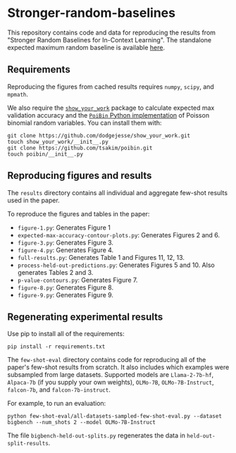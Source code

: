 # Stronger-random-baselines

This repository contains code and data for reproducing the results from
"Stronger Random Baselines for In-Context Learning".
The standalone expected maximum random baseline is available
[here](https://github.com/gyauney/max-random-baseline).

## Requirements

Reproducing the figures from cached results requires `numpy`, `scipy`, and `mpmath`.

We also require the [`show_your_work`](https://github.com/dodgejesse/show_your_work)
package to calculate expected max validation accuracy and the
[`PoiBin` Python implementation](https://github.com/tsakim/poibin) of Poisson
binomial random variables. You can install them with:

```
git clone https://github.com/dodgejesse/show_your_work.git
touch show_your_work/__init__.py
git clone https://github.com/tsakim/poibin.git
touch poibin/__init__.py
```

## Reproducing figures and results

The `results` directory contains all individual and aggregate few-shot results used in the paper.

To reproduce the figures and tables in the paper:
- `figure-1.py`: Generates Figure 1
- `expected-max-accuracy-contour-plots.py`: Generates Figures 2 and 6.
- `figure-3.py`: Generates Figure 3.
- `figure-4.py`: Generates Figure 4.
- `full-results.py`: Generates Table 1 and Figures 11, 12, 13.
- `process-held-out-predictions.py`: Generates Figures 5 and 10. Also generates Tables 2 and 3.
- `p-value-contours.py`: Generates Figure 7.
- `figure-8.py`: Generates Figure 8.
- `figure-9.py`: Generates Figure 9.

## Regenerating experimental results

Use pip to install all of the requirements:

```
pip install -r requirements.txt
```

The `few-shot-eval` directory contains code for reproducing all of the paper's few-shot results from scratch. It also includes which examples were subsampled from large datasets.
Supported models are `Llama-2-7b-hf`, `Alpaca-7b` (if you supply your own weights), `OLMo-7B`, `OLMo-7B-Instruct`, `falcon-7b`, and `falcon-7b-instruct`. 

For example, to run an evaluation:

```
python few-shot-eval/all-datasets-sampled-few-shot-eval.py --dataset bigbench --num_shots 2 --model OLMo-7B-Instruct
```

The file `bigbench-held-out-splits.py` regenerates the data in `held-out-split-results`.